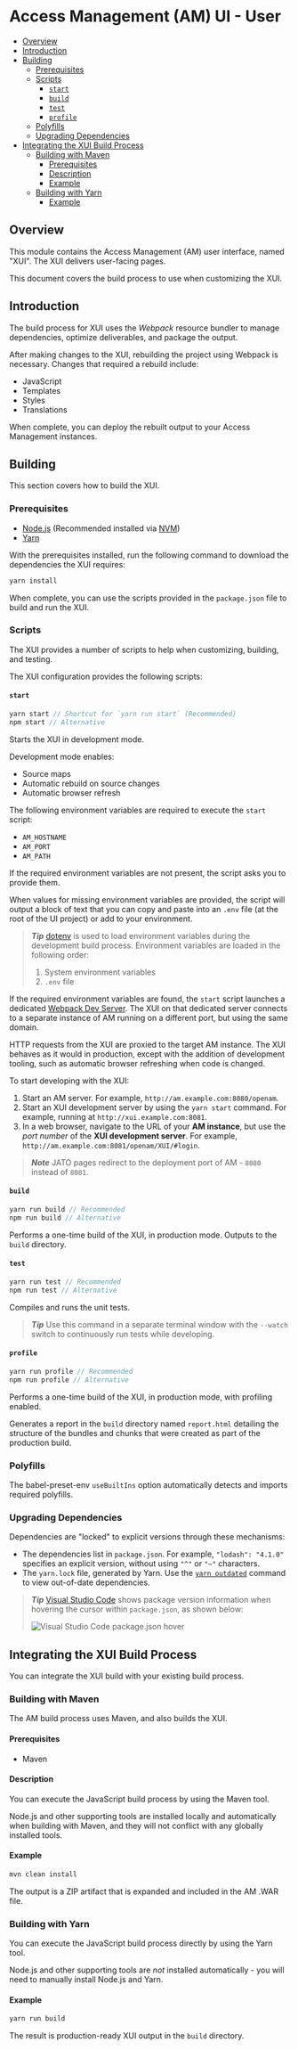 <!--
 * The contents of this file are subject to the terms of the Common Development and
 * Distribution License (the License). You may not use this file except in compliance with the
 * License.
 *
 * You can obtain a copy of the License at legal/CDDLv1.0.txt. See the License for the
 * specific language governing permission and limitations under the License.
 *
 * When distributing Covered Software, include this CDDL Header Notice in each file and include
 * the License file at legal/CDDLv1.0.txt. If applicable, add the following below the CDDL
 * Header, with the fields enclosed by brackets [] replaced by your own identifying
 * information: "Portions copyright [year] [name of copyright owner]".
 *
 * Copyright 2015-2019 ForgeRock AS. All Rights Reserved
-->

# Access Management (AM) UI - User <!-- omit in toc -->

- [Overview](#overview)
- [Introduction](#introduction)
- [Building](#building)
  - [Prerequisites](#prerequisites)
  - [Scripts](#scripts)
    - [`start`](#start)
    - [`build`](#build)
    - [`test`](#test)
    - [`profile`](#profile)
  - [Polyfills](#polyfills)
  - [Upgrading Dependencies](#upgrading-dependencies)
- [Integrating the XUI Build Process](#integrating-the-xui-build-process)
  - [Building with Maven](#building-with-maven)
    - [Prerequisites](#prerequisites-1)
    - [Description](#description)
    - [Example](#example)
  - [Building with Yarn](#building-with-yarn)
    - [Example](#example-1)

## Overview

This module contains the Access Management (AM) user interface, named "XUI". The XUI delivers user-facing pages.

This document covers the build process to use when customizing the XUI.

## Introduction

The build process for XUI uses the *Webpack* resource bundler to manage dependencies, optimize deliverables, and package the output.

After making changes to the XUI, rebuilding the project using Webpack is necessary. Changes that required a rebuild include:

- JavaScript
- Templates
- Styles
- Translations

When complete, you can deploy the rebuilt output to your Access Management instances.

## Building

This section covers how to build the XUI.

### Prerequisites

- [Node.js][nodejs] (Recommended installed via [NVM][github-nvm])
- [Yarn][yarn]

With the prerequisites installed, run the following command to download the dependencies the XUI requires:

```sh
yarn install
```

When complete, you can use the scripts provided in the `package.json` file to build and run the XUI.

### Scripts

The XUI provides a number of scripts to help when customizing, building, and testing.

The XUI configuration provides the following scripts:

#### `start`

```js
yarn start // Shortcut for `yarn run start` (Recommended)
npm start // Alternative
```

Starts the XUI in development mode.

Development mode enables:

- Source maps
- Automatic rebuild on source changes
- Automatic browser refresh

The following environment variables are required to execute the `start` script:

- `AM_HOSTNAME`
- `AM_PORT`
- `AM_PATH`

If the required environment variables are not present, the script asks you to provide them.

When values for missing environment variables are provided, the script will output a block of text that you can copy and paste into an `.env` file (at the root of the UI project) or add to your environment.

> ***Tip***
> [dotenv][github-dotenv] is used to load environment variables during the development build process. Environment variables are loaded in the following order:
> 1) System environment variables
> 1) `.env` file

If the required environment variables are found, the `start` script launches a dedicated [Webpack Dev Server][github-webpack-dev-server]. The XUI on that dedicated server connects to a separate instance of AM running on a different port, but using the same domain.

HTTP requests from the XUI are proxied to the target AM instance. The XUI behaves as it would in production, except with the addition of development tooling, such as automatic browser refreshing when code is changed.

To start developing with the XUI:
1. Start an AM server.
   For example, `http://am.example.com:8080/openam`.
2. Start an XUI development server by using the `yarn start` command.
   For example, running at `http://xui.example.com:8081`.
3. In a web browser, navigate to the URL of your **AM instance**, but use the _port number_ of the **XUI development server**.
   For example, `http://am.example.com:8081/openam/XUI/#login`.

> ***Note***
JATO pages redirect to the deployment port of AM - `8080` instead of `8081`.

#### `build`

```js
yarn run build // Recommended
npm run build // Alternative
```

Performs a one-time build of the XUI, in production mode. Outputs to the `build` directory.

#### `test`

```js
yarn run test // Recommended
npm run test // Alternative
```

Compiles and runs the unit tests.

> ***Tip***
> Use this command in a separate terminal window with the `--watch` switch to continuously run tests while developing.

#### `profile`

```js
yarn run profile // Recommended
npm run profile // Alternative
```

Performs a one-time build of the XUI, in production mode, with profiling enabled.

Generates a report in the `build` directory named `report.html` detailing the structure of the bundles and chunks that were created as part of the production build.

### Polyfills

The babel-preset-env `useBuiltIns` option automatically detects and imports required polyfills.

### Upgrading Dependencies

Dependencies are "locked" to explicit versions through these mechanisms:

- The dependencies list in `package.json`.
  For example, `"lodash": "4.1.0"` specifies an explicit version, without using `"^"` or `"~"` characters.
- The `yarn.lock` file, generated by Yarn.
  Use the [`yarn outdated`][yarn-outdated] command to view out-of-date dependencies.

> ***Tip***
> [Visual Studio Code][vscode] shows package version information when hovering the cursor within `package.json`, as shown below:
>
> ![Visual Studio Code package.json hover](./docs/vscode-package-json-versions.gif)

## Integrating the XUI Build Process

You can integrate the XUI build with your existing build process.

### Building with Maven

The AM build process uses Maven, and also builds the XUI.

#### Prerequisites

- Maven

#### Description

You can execute the JavaScript build process by using the Maven tool.

Node.js and other supporting tools are installed locally and automatically when building with Maven, and they will not conflict with any globally installed tools.

#### Example

```sh
mvn clean install
```
The output is a ZIP artifact that is expanded and included in the AM .WAR file.

### Building with Yarn

You can execute the JavaScript build process directly by using the Yarn tool.

Node.js and other supporting tools are *not* installed automatically - you will need to manually install Node.js and Yarn.

#### Example

```sh
yarn run build
```
The result is production-ready XUI output in the `build` directory.

[github-dotenv]: https://github.com/motdotla/dotenv
[github-nvm]: https://github.com/creationix/nvm
[github-webpack-dev-server]: https://github.com/webpack/webpack-dev-server
[nodejs]: https://nodejs.org/en
[vscode]: https://code.visualstudio.com
[yarn-outdated]: https://yarnpkg.com/lang/en/docs/cli/outdated
[yarn]: https://yarnpkg.com